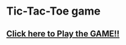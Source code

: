 # Tic-Tac-Toe game

## <b> [Click here to Play the GAME!!](https://atulkumarray.github.io/Tic-Tac-Toe-game/)

